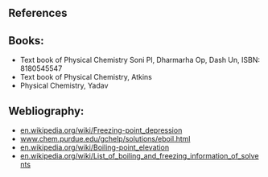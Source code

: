 ## References 

<h2>Books:</h2>
<ul>
  <li>Text book of Physical Chemistry Soni Pl, Dharmarha Op, Dash Un, ISBN: 8180545547</li>
  <li>Text book of Physical Chemistry, Atkins</li>
  <li>Physical Chemistry, Yadav</li>
</ul>

<h2>Webliography:</h2>
<ul>
  <li><a href="https://en.wikipedia.org/wiki/Freezing-point_depression" target="_blank" rel="noopener noreferrer">en.wikipedia.org/wiki/Freezing-point_depression</a></li>
  <li><a href="https://www.chem.purdue.edu/gchelp/solutions/eboil.html" target="_blank" rel="noopener noreferrer">www.chem.purdue.edu/gchelp/solutions/eboil.html</a></li>
  <li><a href="https://en.wikipedia.org/wiki/Boiling-point_elevation" target="_blank" rel="noopener noreferrer">en.wikipedia.org/wiki/Boiling-point_elevation</a></li>
  <li><a href="https://en.wikipedia.org/wiki/List_of_boiling_and_freezing_information_of_solvents" target="_blank" rel="noopener noreferrer">en.wikipedia.org/wiki/List_of_boiling_and_freezing_information_of_solvents</a></li>
</ul>
